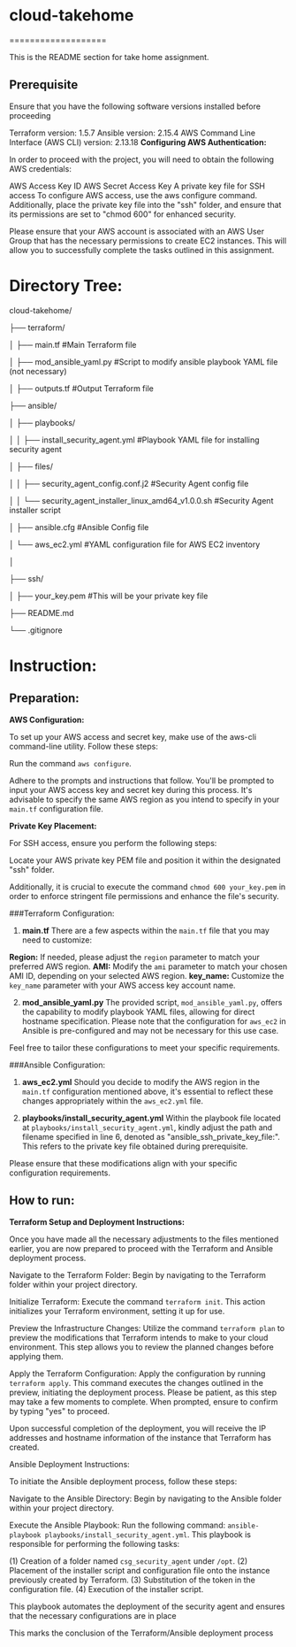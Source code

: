 # cloud-takehome
===================

This is the README section for take home assignment.

## Prerequisite

Ensure that you have the following software versions installed before proceeding

Terraform version: 1.5.7
Ansible version: 2.15.4
AWS Command Line Interface (AWS CLI) version: 2.13.18
**Configuring AWS Authentication:**

In order to proceed with the project, you will need to obtain the following AWS credentials:

AWS Access Key ID
AWS Secret Access Key
A private key file for SSH access
To configure AWS access, use the aws configure command. Additionally, place the private key file into the "ssh" folder, and ensure that its permissions are set to "chmod 600" for enhanced security.

Please ensure that your AWS account is associated with an AWS User Group that has the necessary permissions to create EC2 instances. This will allow you to successfully complete the tasks outlined in this assignment.

# Directory Tree:

cloud-takehome/

├── terraform/

│   ├── main.tf #Main Terraform file

│   ├── mod_ansible_yaml.py #Script to modify ansible playbook YAML file (not necessary)

│   ├── outputs.tf #Output Terraform file

├── ansible/

│   ├── playbooks/

│   │   ├── install_security_agent.yml #Playbook YAML file for installing security agent

│   ├── files/

│   │   ├── security_agent_config.conf.j2 #Security Agent config file

│   │   └── security_agent_installer_linux_amd64_v1.0.0.sh #Security Agent installer script

│   ├── ansible.cfg #Ansible Config file

│   └── aws_ec2.yml #YAML configuration file for AWS EC2 inventory

│

├── ssh/

│   ├── your_key.pem #This will be your private key file

├── README.md

└── .gitignore


# Instruction:
## Preparation: 
**AWS Configuration:**

To set up your AWS access and secret key, make use of the aws-cli command-line utility. Follow these steps:

Run the command `aws configure`.

Adhere to the prompts and instructions that follow. You'll be prompted to input your AWS access key and secret key during this process. It's advisable to specify the same AWS region as you intend to specify in your `main.tf` configuration file.

**Private Key Placement:**

For SSH access, ensure you perform the following steps:

Locate your AWS private key PEM file and position it within the designated "ssh" folder.

Additionally, it is crucial to execute the command `chmod 600 your_key.pem` in order to enforce stringent file permissions and enhance the file's security.


###Terraform Configuration:

1. **main.tf**
There are a few aspects within the `main.tf` file that you may need to customize:

**Region:** If needed, please adjust the `region` parameter to match your preferred AWS region.
**AMI:** Modify the `ami` parameter to match your chosen AMI ID, depending on your selected AWS region.
**key_name:** Customize the `key_name` parameter with your AWS access key account name.

2. **mod_ansible_yaml.py**
The provided script, `mod_ansible_yaml.py`, offers the capability to modify playbook YAML files, allowing for direct hostname specification. Please note that the configuration for `aws_ec2` in Ansible is pre-configured and may not be necessary for this use case.

Feel free to tailor these configurations to meet your specific requirements.

###Ansible Configuration:

1. **aws_ec2.yml**
Should you decide to modify the AWS region in the `main.tf` configuration mentioned above, it's essential to reflect these changes appropriately within the `aws_ec2.yml` file.

2. **playbooks/install_security_agent.yml**
Within the playbook file located at `playbooks/install_security_agent.yml`, kindly adjust the path and filename specified in line 6, denoted as "ansible_ssh_private_key_file:". This refers to the private key file obtained during prerequisite.

Please ensure that these modifications align with your specific configuration requirements.

## How to run:
**Terraform Setup and Deployment Instructions:**

Once you have made all the necessary adjustments to the files mentioned earlier, you are now prepared to proceed with the Terraform and Ansible deployment process.

Navigate to the Terraform Folder:
Begin by navigating to the Terraform folder within your project directory.

Initialize Terraform:
Execute the command `terraform init`. This action initializes your Terraform environment, setting it up for use.

Preview the Infrastructure Changes:
Utilize the command `terraform plan` to preview the modifications that Terraform intends to make to your cloud environment. This step allows you to review the planned changes before applying them.

Apply the Terraform Configuration:
Apply the configuration by running `terraform apply`. This command executes the changes outlined in the preview, initiating the deployment process. Please be patient, as this step may take a few moments to complete. When prompted, ensure to confirm by typing "yes" to proceed.

Upon successful completion of the deployment, you will receive the IP addresses and hostname information of the instance that Terraform has created.

Ansible Deployment Instructions:

To initiate the Ansible deployment process, follow these steps:

Navigate to the Ansible Directory:
Begin by navigating to the Ansible folder within your project directory.

Execute the Ansible Playbook:
Run the following command: `ansible-playbook playbooks/install_security_agent.yml`. This playbook is responsible for performing the following tasks:

(1) Creation of a folder named `csg_security_agent` under `/opt`.
(2) Placement of the installer script and configuration file onto the instance previously created by Terraform.
(3) Substitution of the token in the configuration file.
(4) Execution of the installer script.

This playbook automates the deployment of the security agent and ensures that the necessary configurations are in place

This marks the conclusion of the Terraform/Ansible deployment process


